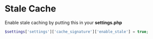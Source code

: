 # Stale Cache

Enable stale caching by putting this in your **settings.php**

```php
$settings['settings']['cache_signature']['enable_stale'] = true;
```

